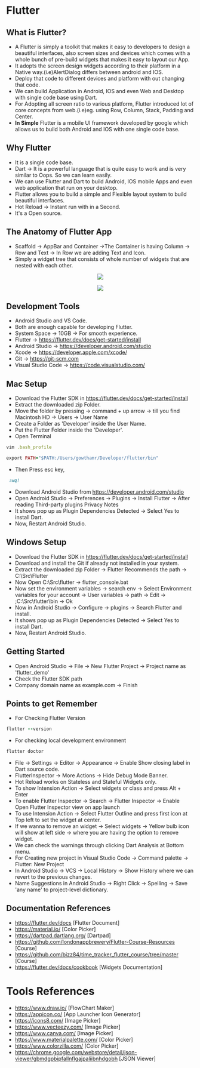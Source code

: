 # Flutter

## What is Flutter?

- A Flutter is simply a toolkit that makes it easy to developers to design a beautiful interfaces, also screen sizes and devices
  which comes with a whole bunch of pre-build widgets that makes it easy to layout our App.
- It adopts the screen design widgets according to their platform in a Native way.(i.e)AlertDialog differs between android and IOS.
- Deploy that code to different devices and platform with out changing that code.
- We can build Application in Android, IOS and even Web and Desktop with single code base using Dart.
- For Adopting all screen ratio to various platform, Flutter introduced lot of core concepts from web.(i.e)eg. using Row, Column, Stack, Padding and Center.
- __In Simple__ Flutter is a mobile UI framework developed by google which allows us to build both Android and IOS with one single code base.

## Why Flutter

- It is a single code base.
- Dart -> It is a powerful language that is quite easy to work and is very similar to Oops. So we can learn easily.
- We can use Flutter and Dart to build Android, IOS mobile Apps and even web application that run on your desktop.
- Flutter allows you to build a simple and Flexible layout system to build beautiful interfaces.
- Hot Reload -> Instant run with in a Second.
- It's a Open source.

## The Anatomy of Flutter App

- Scaffold -> AppBar and Container ->The Container is having Column -> Row and Text -> In Row we are adding Text and Icon.
- Simply a widget tree that consists of whole number of widgets that are nested with each other.

<p align="center">
 <img src="https://user-images.githubusercontent.com/48873155/74207110-2f4acc00-4ca4-11ea-99cf-e41c9b403b70.png"/>
</p>
<p align="center">
 <img src="https://user-images.githubusercontent.com/48873155/74207299-08d96080-4ca5-11ea-8f8f-120b987a3542.png"/>
</p>

## Development Tools

- Android Studio and VS Code.
- Both are enough capable for developing Flutter.
- System Space -> 10GB -> For smooth experience.
- Flutter -> https://flutter.dev/docs/get-started/install
- Android Studio -> https://developer.android.com/studio
- Xcode -> https://developer.apple.com/xcode/
- Git -> https://git-scm.com
- Visual Studio Code -> https://code.visualstudio.com/

## Mac Setup

- Download the Flutter SDK in https://flutter.dev/docs/get-started/install
- Extract the downloaded zip Folder.
- Move the folder by pressing -> command + up arrow -> till you find Macintosh HD -> Users -> User Name
- Create a Folder as 'Developer' inside the User Name.
- Put the Flutter Folder inside the 'Developer'.
- Open Terminal
```ruby
vim .bash_profile
```
```ruby
export PATH="$PATH:/Users/gowthamr/Developer/flutter/bin"
```
- Then Press esc key,
```ruby
 :wq!
```
- Download Android Studio from https://developer.android.com/studio
- Open Android Studio -> Preferences -> Plugins -> Install Flutter -> After reading Third-party plugins Privacy Notes
- It shows pop up as Plugin Dependencies Detected -> Select Yes to install Dart.
- Now, Restart Android Studio.

## Windows Setup

- Download the Flutter SDK in https://flutter.dev/docs/get-started/install
- Download and install the Git if already not installed in your system.
- Extract the downloaded zip Folder -> Flutter Recommends the path -> C:\Src\Flutter
- Now Open C:\Src\flutter -> flutter_console.bat
- Now set the environment variables -> search env -> Select Environment variables for your account ->  User variables -> path -> Edit -> ;C:\Src\flutter\bin -> Ok
- Now in Android Studio -> Configure -> plugins -> Search Flutter and install.
- It shows pop up as Plugin Dependencies Detected -> Select Yes to install Dart.
- Now, Restart Android Studio.

## Getting Started

- Open Android Studio -> File -> New Flutter Project -> Project name as 'flutter_demo'
- Check the Flutter SDK path
- Company domain name as example.com -> Finish

## Points to get Remember

- For Checking Flutter Version
```ruby
flutter --version
```
- For checking local development environment
```ruby
flutter doctor
```
- File -> Settings -> Editor -> Appearance  -> Enable Show closing label in Dart source code.
- FlutterInspector -> More Actions -> Hide Debug Mode Banner.
- Hot Reload works on Stateless and Stateful Widgets only.
- To show Intension Action -> Select widgets or class and press Alt + Enter
- To enable Flutter Inspector -> Search -> Flutter Inspector -> Enable Open Flutter Inspector view on app launch
- To use Intension Action -> Select Flutter Outline and press first icon at Top left to set the widget at center.
- If we wanna to remove an widget -> Select widgets -> Yellow bulb icon will show at left side -> where you are having
the option to remove widget.
- We can check the warnings through clicking Dart Analysis at Bottom menu.
- For Creating new project in Visual Studio Code -> Command palette -> Flutter: New Project
- In Android Studio -> VCS -> Local History -> Show History where we can revert to the previous changes.
- Name Suggestions in Android Studio -> Right Click -> Spelling -> Save 'any name' to project-level dictionary.

## Documentation References

- https://flutter.dev/docs [Flutter Document]
- https://material.io/ [Color Picker]
- https://dartpad.dartlang.org/ [Dartpad]
- https://github.com/londonappbrewery/Flutter-Course-Resources [Course]
- https://github.com/bizz84/time_tracker_flutter_course/tree/master [Course]
- https://flutter.dev/docs/cookbook [Widgets Documentation]

# Tools References

- https://www.draw.io/ [FlowChart Maker]
- https://appicon.co/ [App Launcher Icon Generator]
- https://icons8.com/ [Image Picker]
- https://www.vecteezy.com/ [Image Picker]
- https://www.canva.com/ [Image Picker]
- https://www.materialpalette.com/ [Color Picker]
- https://www.colorzilla.com/ [Color Picker]
- https://chrome.google.com/webstore/detail/json-viewer/gbmdgpbipfallnflgajpaliibnhdgobh [JSON Viewer]

